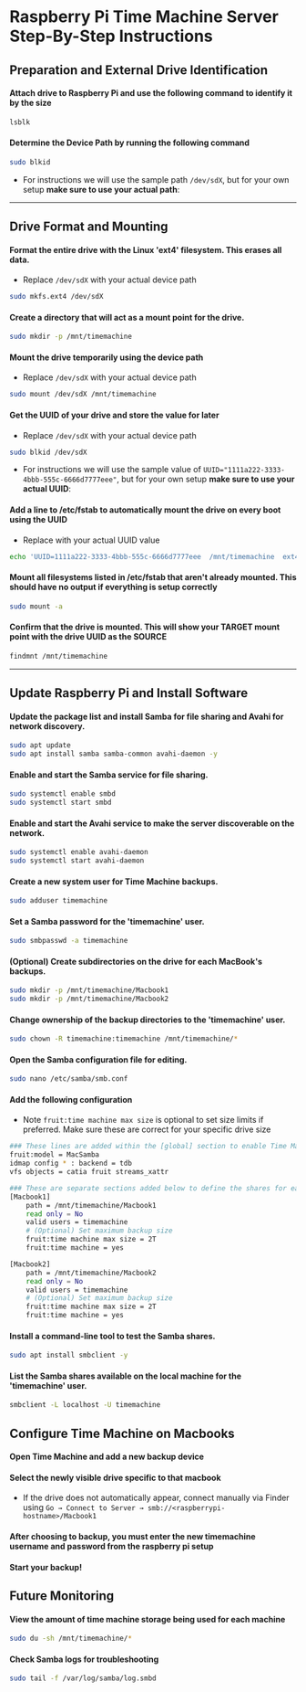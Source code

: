 # Raspberry Pi Time Machine Server Step-By-Step Instructions

## Preparation and External Drive Identification

#### Attach drive to Raspberry Pi and use the following command to identify it by the size

```bash
lsblk
```

#### Determine the Device Path by running the following command

```bash
sudo blkid
```

- For instructions we will use the sample path `/dev/sdX`, but for your own setup **make sure to use your actual path**:

---

## Drive Format and Mounting

#### Format the entire drive with the Linux 'ext4' filesystem. This erases all data.

- Replace `/dev/sdX` with your actual device path

```bash
sudo mkfs.ext4 /dev/sdX
```

#### Create a directory that will act as a mount point for the drive.

```bash
sudo mkdir -p /mnt/timemachine
```

#### Mount the drive temporarily using the device path

- Replace `/dev/sdX` with your actual device path

```bash
sudo mount /dev/sdX /mnt/timemachine
```

#### Get the UUID of your drive and store the value for later

- Replace `/dev/sdX` with your actual device path

```bash
sudo blkid /dev/sdX
```

- For instructions we will use the sample value of `UUID="1111a222-3333-4bbb-555c-6666d7777eee"`, but for your own setup **make sure to use your actual UUID**:

#### Add a line to /etc/fstab to automatically mount the drive on every boot using the UUID

- Replace with your actual UUID value

```bash
echo 'UUID=1111a222-3333-4bbb-555c-6666d7777eee  /mnt/timemachine  ext4  defaults  0  2' | sudo tee -a /etc/fstab
```

#### Mount all filesystems listed in /etc/fstab that aren't already mounted. This should have no output if everything is setup correctly

```bash
sudo mount -a
```

#### Confirm that the drive is mounted. This will show your TARGET mount point with the drive UUID as the SOURCE

```bash
findmnt /mnt/timemachine
```

---

## Update Raspberry Pi and Install Software

#### Update the package list and install Samba for file sharing and Avahi for network discovery.

```bash
sudo apt update
sudo apt install samba samba-common avahi-daemon -y
```

#### Enable and start the Samba service for file sharing.

```bash
sudo systemctl enable smbd
sudo systemctl start smbd
```

#### Enable and start the Avahi service to make the server discoverable on the network.

```bash
sudo systemctl enable avahi-daemon
sudo systemctl start avahi-daemon
```

#### Create a new system user for Time Machine backups.

```bash
sudo adduser timemachine
```

#### Set a Samba password for the 'timemachine' user.

```bash
sudo smbpasswd -a timemachine
```

#### (Optional) Create subdirectories on the drive for each MacBook's backups.

```bash
sudo mkdir -p /mnt/timemachine/Macbook1
sudo mkdir -p /mnt/timemachine/Macbook2
```

#### Change ownership of the backup directories to the 'timemachine' user.

```bash
sudo chown -R timemachine:timemachine /mnt/timemachine/*
```

#### Open the Samba configuration file for editing.

```bash
sudo nano /etc/samba/smb.conf
```

#### Add the following configuration

- Note `fruit:time machine max size` is optional to set size limits if preferred. Make sure these are correct for your specific drive size

```bash
### These lines are added within the [global] section to enable Time Machine compatibility.
fruit:model = MacSamba
idmap config * : backend = tdb
vfs objects = catia fruit streams_xattr

### These are separate sections added below to define the shares for each MacBook, including the maximum allowed size for each
[Macbook1]
 	path = /mnt/timemachine/Macbook1
 	read only = No
 	valid users = timemachine
	# (Optional) Set maximum backup size
 	fruit:time machine max size = 2T
 	fruit:time machine = yes

[Macbook2]
 	path = /mnt/timemachine/Macbook2
 	read only = No
 	valid users = timemachine
	# (Optional) Set maximum backup size
 	fruit:time machine max size = 2T
 	fruit:time machine = yes
```

#### Install a command-line tool to test the Samba shares.

```bash
sudo apt install smbclient -y
```

#### List the Samba shares available on the local machine for the 'timemachine' user.

```bash
smbclient -L localhost -U timemachine
```

## Configure Time Machine on Macbooks

#### Open Time Machine and add a new backup device

#### Select the newly visible drive specific to that macbook

- If the drive does not automatically appear, connect manually via Finder using `Go → Connect to Server → smb://<raspberrypi-hostname>/Macbook1`

#### After choosing to backup, you must enter the new timemachine username and password from the raspberry pi setup

#### Start your backup!

## Future Monitoring

#### View the amount of time machine storage being used for each machine

```bash
sudo du -sh /mnt/timemachine/*
```

#### Check Samba logs for troubleshooting

```bash
sudo tail -f /var/log/samba/log.smbd
```

